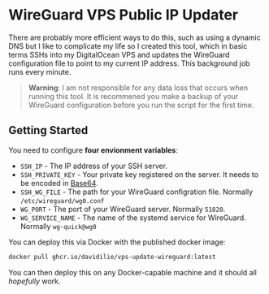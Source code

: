 # WireGuard VPS Public IP Updater

There are probably more efficient ways to do this, such as using a dynamic DNS but I like to complicate my life so I created this tool, which in basic terms SSHs into my DigitalOcean VPS and updates the WireGuard configuration file to point to my current IP address. This background job runs every minute.

> **Warning**: I am not responsible for any data loss that occurs when running this tool. It is recommened you make a backup of your WireGuard configuration before you run the script for the first time.

## Getting Started

You need to configure **four envionment variables**:

-  `SSH_IP` - The IP address of your SSH server.
-  `SSH_PRIVATE_KEY` - Your private key registered on the server. It needs to be encoded in [Base64](https://www.base64encode.org/).
-  `SSH_WG_FILE` - The path for your WireGuard configration file. Normally `/etc/wireguard/wg0.conf`
-  `WG_PORT` - The port of your WireGuard server. Normally `51820`.
-  `WG_SERVICE_NAME` - The name of the systemd service for WireGuard. Normally `wg-quick@wg0`

You can deploy this via Docker with the published docker image:

```bash
docker pull ghcr.io/davidilie/vps-update-wireguard:latest
```

You can then deploy this on any Docker-capable machine and it should all _hopefully_ work.
